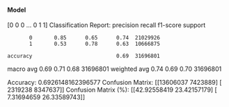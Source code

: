 #### Model
[0 0 0 ... 0 1 1]
Classification Report:
              precision    recall  f1-score   support

           0       0.85      0.65      0.74  21029926
           1       0.53      0.78      0.63  10666875

    accuracy                           0.69  31696801
   macro avg       0.69      0.71      0.68  31696801
weighted avg       0.74      0.69      0.70  31696801

Accuracy: 0.6926148162396577
Confusion Matrix:
[[13606037  7423889]
 [ 2319238  8347637]]
Confusion Matrix (%):
[[42.92558419 23.42157179]
 [ 7.31694659 26.33589743]]
